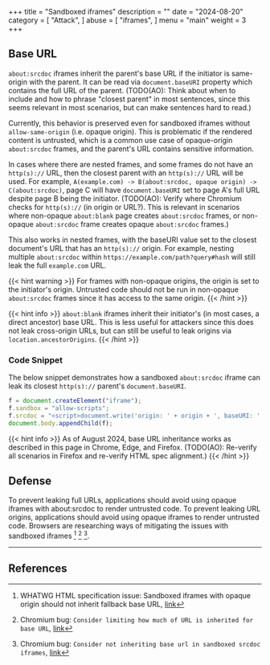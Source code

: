 +++
title = "Sandboxed iframes"
description = ""
date = "2024-08-20"
category = [
    "Attack",
]
abuse = [
    "iframes",
]
menu = "main"
weight = 3
+++

## Base URL

`about:srcdoc` iframes inherit the parent's base URL if the initiator is same-origin with the parent. It can be read via `document.baseURI` property which contains the full URL of the parent.
(TODO(AO): Think about when to include and how to phrase "closest parent" in most sentences, since this seems relevant in most scenarios, but can make sentences hard to read.)

Currently, this behavior is preserved even for sandboxed iframes without `allow-same-origin` (i.e. opaque origin). This is problematic if the rendered content is untrusted, which is a common use case of opaque-origin `about:srcdoc` frames, and the parent's URL contains sensitive information. 

In cases where there are nested frames, and some frames do not have an `http(s)://` URL, then the closest parent with an `http(s)://` URL will be used.
For example, `A(example.com) -> B(about:srcdoc, opaque origin) -> C(about:srcdoc)`, page C will have `document.baseURI` set to page A's full URL despite page B being the initiator.
(TODO(AO): Verify where Chromium checks for `http(s)://` (in origin or URL?). This is relevant in scenarios where non-opaque `about:blank` page creates `about:srcdoc` frames, or non-opaque `about:srcdoc` frame creates opaque `about:srcdoc` frames.)

This also works in nested frames, with the baseURI value set to the closest document's URL that has an `http(s)://` origin. For example, nesting multiple `about:srcdoc` within `https://example.com/path?query#hash` will still leak the full `example.com` URL.

{{< hint warning >}}
For frames with non-opaque origins, the origin is set to the initiator's origin. Untrusted code should not be run in non-opaque `about:srcdoc` frames since it has access to the same origin.
{{< /hint >}}

{{< hint info >}}
`about:blank` iframes inherit their initiator's (in most cases, a direct ancestor) base URL. This is less useful for attackers since this does not leak cross-origin URLs, but can still be useful to leak origins via `location.ancestorOrigins`.
{{< /hint >}}

### Code Snippet

The below snippet demonstrates how a sandboxed `about:srcdoc` iframe can leak its closest `http(s)://` parent's `document.baseURI`.
```javascript
f = document.createElement("iframe");
f.sandbox = "allow-scripts";
f.srcdoc = "<script>document.write('origin: ' + origin + ', baseURI: ' + document.baseURI);</script>";
document.body.appendChild(f);
```

{{< hint info >}}
As of August 2024, base URL inheritance works as described in this page in Chrome, Edge, and Firefox.
(TODO(AO): Re-verify all scenarios in Firefox and re-verify HTML spec alignment.)
{{< /hint >}}

## Defense

To prevent leaking full URLs, applications should avoid using opaque iframes with about:srcdoc to render untrusted code.
To prevent leaking URL origins, applications should avoid using opaque iframes to render untrusted code.
Browsers are researching ways of mitigating the issues with sandboxed iframes [^html-spec-9025] [^crbug-40867031] [^crbug-330744612].

____

## References

[^crbug-330744612]: Chromium bug: 
`Consider not inheriting base url in sandboxed srcdoc iframes`, [link](https://issues.chromium.org/issues/330744612)
[^crbug-40867031]: Chromium bug: 
`Consider limiting how much of URL is inherited for base URL`, [link](https://issues.chromium.org/issues/40867031)
[^html-spec-9025]: WHATWG HTML specification issue: Sandboxed iframes with opaque origin should not inherit fallback base URL, [link](https://github.com/whatwg/html/issues/9025)
